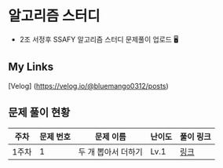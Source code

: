 # 알고리즘 스터디
- 2조 서정후
SSAFY 알고리즘 스터디 문제풀이 업로드 🖥️

## My Links
[Velog] (https://velog.io/@bluemango0312/posts)



## 문제 풀이 현황
| 주차 | 문제 번호 | 문제 이름 | 난이도 | 풀이 링크 |
|------|-----------|------------|--------|-----------|
| 1주차 | 1 | 두 개 뽑아서 더하기 | Lv.1 | [링크](https://velog.io/@bluemango0312/%EC%BD%94%EB%94%A9%ED%85%8C%EC%8A%A4%ED%8A%B8-%EB%91%90-%EA%B0%9C-%EB%BD%91%EC%95%84%EC%84%9C-%EB%8D%94%ED%95%98%EA%B8%B0-%ED%94%84%EB%A1%9C%EA%B7%B8%EB%9E%98%EB%A8%B8%EC%8A%A4) |


